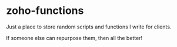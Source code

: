 # zoho-functions

Just a place to store random scripts and functions I write for clients. 

If someone else can repurpose them, then all the better!
